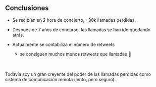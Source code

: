 ## Conclusiones

- Se recibían en 2 hora de concierto, +30k llamadas perdidas.
- Después de 7 años de concurso, las llamadas se han ido quedando atrás.

- Actualmente se contabiliza el número de retweets
  - se consiguen muchos menos retweets que llamadas 🤷‍

<br /><br />
Todavía soy un gran creyente del poder de las llamadas perdidas como sistema de comunicación remota (lento, pero seguro).<!-- .element: class="fragment" -->




